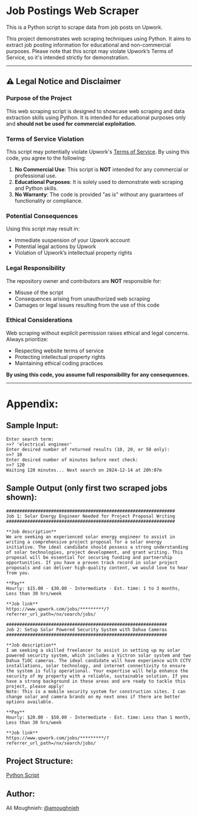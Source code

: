# Job Postings Web Scraper

This is a Python script to scrape data from job posts on Upwork.

This project demonstrates web scraping techniques using Python. It aims to extract job posting information for educational and non-commercial purposes. Please note that this script may violate Upwork’s Terms of Service, so it's intended strictly for demonstration.

---

## ⚠️ Legal Notice and Disclaimer

### Purpose of the Project

This web scraping script is designed to showcase web scraping and data extraction skills using Python. It is intended for educational purposes only and **should not be used for commercial exploitation**.

### Terms of Service Violation

This script may potentially violate Upwork's [Terms of Service](https://www.upwork.com/legal#terms-of-use). By using this code, you agree to the following:

1. **No Commercial Use**: This script is **NOT** intended for any commercial or professional use.
2. **Educational Purposes**: It is solely used to demonstrate web scraping and Python skills.
3. **No Warranty**: The code is provided "as is" without any guarantees of functionality or compliance.

### Potential Consequences

Using this script may result in:
- Immediate suspension of your Upwork account
- Potential legal actions by Upwork
- Violation of Upwork’s intellectual property rights

### Legal Responsibility

The repository owner and contributors are **NOT** responsible for:
- Misuse of the script
- Consequences arising from unauthorized web scraping
- Damages or legal issues resulting from the use of this code

### Ethical Considerations

Web scraping without explicit permission raises ethical and legal concerns. Always prioritize:
- Respecting website terms of service
- Protecting intellectual property rights
- Maintaining ethical coding practices

**By using this code, you assume full responsibility for any consequences.**

---

# Appendix:
## Sample Input:
    Enter search term:
    >>? 'electrical engineer'
    Enter desired number of returned results (10, 20, or 50 only):
    >>? 10
    Enter desired number of minutes before next check:
    >>? 120
    Waiting 120 minutes... Next search on 2024-12-14 at 20h:07m
## Sample Output (only first two scraped jobs shown):
    
    ################################################################
    Job 1: Solar Energy Engineer Needed for Project Proposal Writing
    ################################################################
    
    **Job description**
    We are seeking an experienced solar energy engineer to assist in writing a comprehensive project proposal for a solar energy initiative. The ideal candidate should possess a strong understanding of solar technologies, project development, and grant writing. This proposal will be essential for securing funding and partnership opportunities. If you have a proven track record in solar project proposals and can deliver high-quality content, we would love to hear from you.
    
    **Pay**
    Hourly: $15.00 - $30.00 - Intermediate - Est. time: 1 to 3 months, Less than 30 hrs/week
    
    **Job link**
    https://www.upwork.com/jobs/*********/?referrer_url_path=/nx/search/jobs/
    
    #############################################################
    Job 2: Setup Solar Powered Security System with Dahua Cameras
    #############################################################
    
    **Job description**
    I am seeking a skilled freelancer to assist in setting up my solar powered security system, which includes a Victron solar system and two Dahua TiOC cameras. The ideal candidate will have experience with CCTV installations, solar technology, and internet connectivity to ensure the system is fully operational. Your expertise will help enhance the security of my property with a reliable, sustainable solution. If you have a strong background in these areas and are ready to tackle this project, please apply!
    Note: This is a mobile security system for construction sites. I can change solar and camera brands on my next ones if there are better options available.
    
    **Pay**
    Hourly: $20.00 - $50.00 - Intermediate - Est. time: Less than 1 month, Less than 30 hrs/week
    
    **Job link**
    https://www.upwork.com/jobs/*********/?referrer_url_path=/nx/search/jobs/

## Project Structure:

[Python Script](job_search.py)

## Author:

Ali Moughnieh: [\@amoughnieh](https://github.com/amoughnieh)
